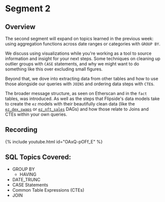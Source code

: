 # Segment 2

## Overview

The second segment will expand on topics learned in the previous week: using aggregation functions across date ranges or categories with `GROUP BY`.

We discuss using visualizations while you're working as a tool to source information and insight for your next steps. Some techniques on cleaning up outlier groups with `CASE` statements, and why we might want to do something like this over excluding small figures.

Beyond that, we dove into extracting data from other tables and how to use those alongside our queries with `JOINS` and ordering data steps with `CTE`s.

The broader message structure, as seen on Etherscan and in the `fact` tables, was introduced. As well as the steps that Flipside's data models take to create the `ez` models with their beautifully clean data (like the [`ez_dex_swaps`](https://flipsidecrypto.github.io/ethereum-models/#!/model/model.ethereum\_models.core\_\_ez\_dex\_swaps?g\_v=1\&g\_i=%2Bcore\_\_ez\_dex\_swaps%2B) or [`ez_nft_sales`](https://flipsidecrypto.github.io/ethereum-models/#!/model/model.ethereum\_models.core\_\_ez\_nft\_sales?g\_v=1\&g\_i=%2Bcore\_\_ez\_nft\_sales%2B) DAGs) and how those relate to Joins and CTEs within your own queries.

## Recording

{% include youtube.html id="OAxQ-pOFf_E" %}

## SQL Topics Covered:

* GROUP BY
  * HAVING
* DATE\_TRUNC
* CASE Statements
* Common Table Expressions (CTEs)
* JOIN





